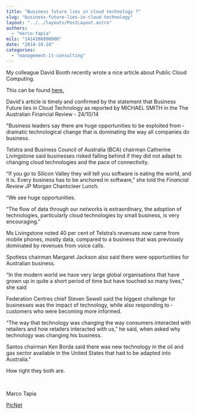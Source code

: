 ```yaml
---
title: "Business future lies in cloud technology ?"
slug: "business-future-lies-in-cloud-technology"
layout: "../../layouts/PostLayout.astro"
authors: 
  - "marco-tapia"
mils: "1414108800000"
date: "2014-10-24"
categories: 
  - "management-it-consulting"
---
```


My colleague David Booth recently wrote a nice article about Public Cloud Computing.

This can be found [here.](https://picnet.com.au/blogs/david/post/2014/10/23/a-laymans-guide-to-cloud-computing/ "A Layman's guide to Cloud Computing")

David's article is timely and confirmed by the statement that Business Future lies in Cloud Technology as reported by MICHAEL SMITH in the The Australian Financial Review - 24/10/14

"Business leaders say there are huge opportunities to be exploited from ­dramatic technological change that is dominating the way all companies do business.

Telstra and Business Council of ­Australia (BCA) chairman Catherine Livingstone said businesses risked falling behind if they did not adapt to changing cloud technologies and the pace of connectivity.

“If you go to Silicon Valley they will tell you software is eating the world, and it is. Every business has to be anchored in software,” she told the _Financial Review_ JP Morgan Chanticleer Lunch.

“We see huge opportunities.

“The flow of data through our ­networks is extraordinary, the ­adoption of technologies, particularly cloud technologies by small business, is very encouraging.”

Ms Livingstone noted 40 per cent of Telstra’s revenues now came from mobile phones, mostly data, compared to a business that was previously dominated by revenues from voice calls.

Spotless chairman Margaret ­Jackson also said there were opportunities for Australian business.

“In the modern world we have very large global organisations that have grown up in quite a short period of time but have touched so many lives,” she said

Federation Centres chief Steven Sewell said the biggest challenge for businesses was the impact of technology, while also responding to ­customers who were becoming more informed.

“The way that technology was changing the way consumers ­interacted with retailers and how retailers interacted with us,” he said, when asked why technology was changing his business.

Santos chairman Ken Borda said there was new technology in the oil and gas sector available in the United States that had to be adapted into Australia."

How right they both are.

 

Marco Tapia

[PicNet](https://picnet.com.au "PicNet")
